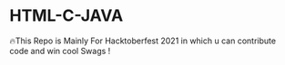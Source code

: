 # HTML-C-JAVA
🔥This Repo is Mainly For Hacktoberfest 2021 in which u can contribute code and win cool Swags !
